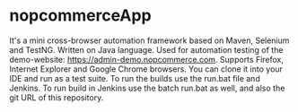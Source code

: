 # nopcommerceApp
It's a mini cross-browser automation framework based on Maven, Selenium and TestNG.
Written on Java language.
Used for automation testing of the demo-website: https://admin-demo.nopcommerce.com.
Supports Firefox, Internet Explorer and Google Chrome browsers.
You can clone it into your IDE and run as a test suite.
To run the builds use the run.bat file and Jenkins.
To run build in Jenkins use the batch run.bat as well, and also the git URL of this repository.
